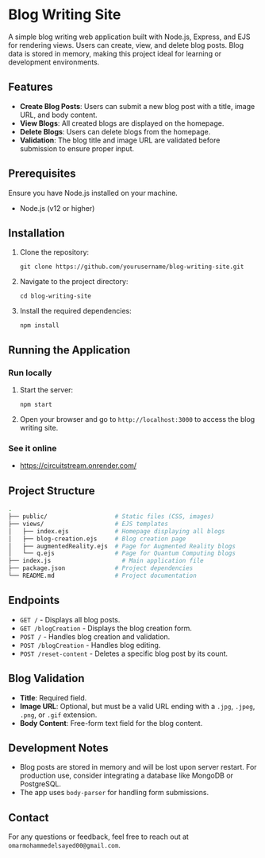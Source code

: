 # Blog Writing Site

A simple blog writing web application built with Node.js, Express, and EJS for rendering views. Users can create, view, and delete blog posts. Blog data is stored in memory, making this project ideal for learning or development environments.

## Features

- **Create Blog Posts**: Users can submit a new blog post with a title, image URL, and body content.
- **View Blogs**: All created blogs are displayed on the homepage.
- **Delete Blogs**: Users can delete blogs from the homepage.
- **Validation**: The blog title and image URL are validated before submission to ensure proper input.

## Prerequisites

Ensure you have Node.js installed on your machine.

- Node.js (v12 or higher)

## Installation

1. Clone the repository:

   `git clone https://github.com/yourusername/blog-writing-site.git`

2. Navigate to the project directory:

   `cd blog-writing-site`

3. Install the required dependencies:

   `npm install`

## Running the Application
### Run locally 
1. Start the server:

   `npm start`

2. Open your browser and go to `http://localhost:3000` to access the blog writing site.
### See it online 
 - https://circuitstream.onrender.com/
## Project Structure


```bash
.
├── public/                   # Static files (CSS, images)
├── views/                    # EJS templates
│   ├── index.ejs             # Homepage displaying all blogs
│   ├── blog-creation.ejs     # Blog creation page
│   ├── augmentedReality.ejs  # Page for Augmented Reality blogs
│   └── q.ejs                 # Page for Quantum Computing blogs
├── index.js                    # Main application file
├── package.json              # Project dependencies
└── README.md                 # Project documentation
```

## Endpoints

- `GET /` - Displays all blog posts.
- `GET /blogCreation` - Displays the blog creation form.
- `POST /` - Handles blog creation and validation.
- `POST /blogCreation` - Handles blog editing.
- `POST /reset-content` - Deletes a specific blog post by its count.

## Blog Validation

- **Title**: Required field.
- **Image URL**: Optional, but must be a valid URL ending with a `.jpg`, `.jpeg`, `.png`, or `.gif` extension.
- **Body Content**: Free-form text field for the blog content.

## Development Notes

- Blog posts are stored in memory and will be lost upon server restart. For production use, consider integrating a database like MongoDB or PostgreSQL.
- The app uses `body-parser` for handling form submissions.


## Contact

For any questions or feedback, feel free to reach out at `omarmohammedelsayed00@gmail.com`.
